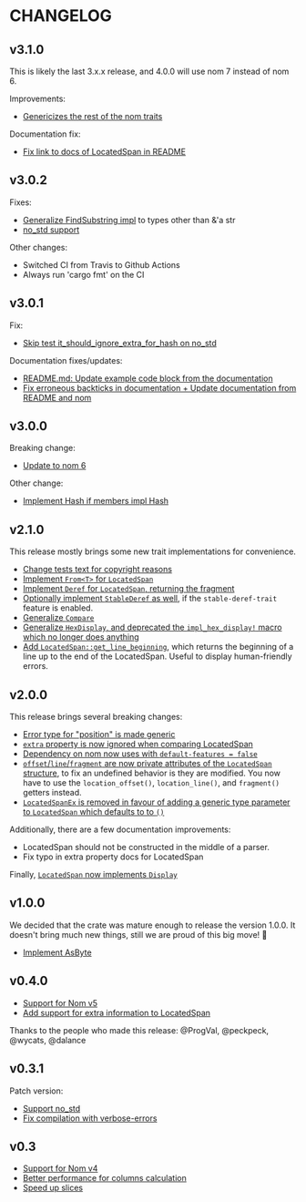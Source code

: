 # CHANGELOG

## v3.1.0

This is likely the last 3.x.x release, and 4.0.0 will use nom 7 instead of nom 6.

Improvements:

* [Genericizes the rest of the nom traits](https://github.com/fflorent/nom_locate/pull/76)

Documentation fix:

* [Fix link to docs of LocatedSpan in README](https://github.com/fflorent/nom_locate/pull/77)


## v3.0.2

Fixes:

* [Generalize FindSubstring impl](https://github.com/fflorent/nom_locate/pull/72) to types other than &'a str
* [no_std support](https://github.com/fflorent/nom_locate/pull/61)

Other changes:

* Switched CI from Travis to Github Actions
* Always run 'cargo fmt' on the CI

## v3.0.1

Fix:

* [Skip test it_should_ignore_extra_for_hash on no_std](https://github.com/fflorent/nom_locate/commit/42046bc1765d45dac00e2d6dd3bbd07b997946f1)

Documentation fixes/updates:

* [README.md: Update example code block from the documentation](https://github.com/fflorent/nom_locate/commit/5775fe3c5203ca082e8e61049eac78195e3c2386)
* [Fix erroneous backticks in documentation + Update documentation from README and nom](https://github.com/fflorent/nom_locate/pull/63)

## v3.0.0

Breaking change:

* [Update to nom 6](https://github.com/fflorent/nom_locate/pull/67)

Other change:

* [Implement Hash if members impl Hash](https://github.com/fflorent/nom_locate/pull/69)


## v2.1.0

This release mostly brings some new trait implementations for convenience.

* [Change tests text for copyright reasons](https://github.com/fflorent/nom_locate/pull/56)
* [Implement `From<T>` for `LocatedSpan`](https://github.com/fflorent/nom_locate/pull/57)
* [Implement `Deref` for `LocatedSpan`, returning the fragment](https://github.com/fflorent/nom_locate/pull/58)
* [Optionally implement `StableDeref` as well](https://github.com/fflorent/nom_locate/pull/65), if the `stable-deref-trait` feature is enabled.
* [Generalize `Compare`](https://github.com/fflorent/nom_locate/pull/58)
* [Generalize `HexDisplay`, and deprecated the `impl_hex_display!` macro which no longer does anything](https://github.com/fflorent/nom_locate/pull/58)
* [Add `LocatedSpan::get_line_beginning`](https://github.com/fflorent/nom_locate/pull/66), which returns the beginning of a line up to the end of the LocatedSpan. Useful to display human-friendly errors.


## v2.0.0

This release brings several breaking changes:

* [Error type for "position" is made generic](https://github.com/fflorent/nom_locate/pull/37)
* [`extra` property is now ignored when comparing LocatedSpan](https://github.com/fflorent/nom_locate/pull/46)
* [Dependency on nom now uses with `default-features = false`](https://github.com/fflorent/nom_locate/pull/47)
* [`offset`/`line`/`fragment` are now private attributes of the `LocatedSpan` structure](https://github.com/fflorent/nom_locate/pull/50),
  to fix an undefined behavior is they are modified. You now have to use the `location_offset()`, `location_line()`, and `fragment()` getters instead.
* [`LocatedSpanEx` is removed in favour of adding a generic type parameter to `LocatedSpan` which defaults to to `()`](https://github.com/fflorent/nom_locate/pull/51)


Additionally, there are a few documentation improvements:

* LocatedSpan should not be constructed in the middle of a parser.
* Fix typo in extra property docs for LocatedSpan

Finally, [`LocatedSpan` now implements `Display`](https://github.com/fflorent/nom_locate/pull/40)


## v1.0.0

We decided that the crate was mature enough to release the version 1.0.0. It doesn't bring much new things, still we are proud of this big move! :tada:

 - [Implement AsByte](https://github.com/fflorent/nom_locate/pull/33)

## v0.4.0

 - [Support for Nom v5](https://github.com/fflorent/nom_locate/pull/23)
 - [Add support for extra information to LocatedSpan](https://github.com/fflorent/nom_locate/pull/28)

Thanks to the people who made this release: @ProgVal, @peckpeck, @wycats, @dalance

## v0.3.1

Patch version:
 - [Support no_std](https://github.com/fflorent/nom_locate/pull/16)
 - [Fix compilation with verbose-errors](https://github.com/fflorent/nom_locate/issues/17)

## v0.3

 - [Support for Nom v4](https://github.com/fflorent/nom_locate/pull/10)
 - [Better performance for columns calculation](https://github.com/fflorent/nom_locate/issues/4)
 - [Speed up slices](https://github.com/fflorent/nom_locate/pull/15)
